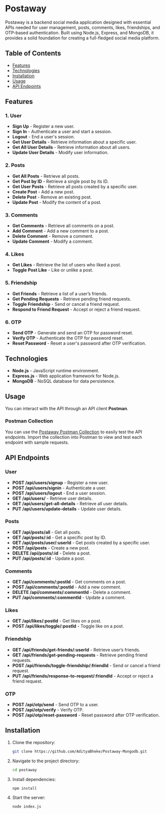 # Postaway

Postaway is a backend social media application designed with essential APIs needed for user management, posts, comments, likes, friendships, and OTP-based authentication. Built using Node.js, Express, and MongoDB, it provides a solid foundation for creating a full-fledged social media platform.

## Table of Contents

- [Features](#features)
- [Technologies](#technologies)
- [Installation](#installation)
- [Usage](#usage)
- [API Endpoints](#api-endpoints)

## Features

### 1. User
- **Sign Up** - Register a new user.
- **Sign In** - Authenticate a user and start a session.
- **Logout** - End a user's session.
- **Get User Details** - Retrieve information about a specific user.
- **Get All User Details** - Retrieve information about all users.
- **Update User Details** - Modify user information.

### 2. Posts
- **Get All Posts** - Retrieve all posts.
- **Get Post by ID** - Retrieve a single post by its ID.
- **Get User Posts** - Retrieve all posts created by a specific user.
- **Create Post** - Add a new post.
- **Delete Post** - Remove an existing post.
- **Update Post** - Modify the content of a post.

### 3. Comments
- **Get Comments** - Retrieve all comments on a post.
- **Add Comment** - Add a new comment to a post.
- **Delete Comment** - Remove a comment.
- **Update Comment** - Modify a comment.

### 4. Likes
- **Get Likes** - Retrieve the list of users who liked a post.
- **Toggle Post Like** - Like or unlike a post.

### 5. Friendship
- **Get Friends** - Retrieve a list of a user’s friends.
- **Get Pending Requests** - Retrieve pending friend requests.
- **Toggle Friendship** - Send or cancel a friend request.
- **Respond to Friend Request** - Accept or reject a friend request.

### 6. OTP
- **Send OTP** - Generate and send an OTP for password reset.
- **Verify OTP** - Authenticate the OTP for password reset.
- **Reset Password** - Reset a user's password after OTP verification.

## Technologies

- **Node.js** - JavaScript runtime environment.
- **Express.js** - Web application framework for Node.js.
- **MongoDB** - NoSQL database for data persistence.

## Usage
You can interact with the API through an API client **Postman**.

### Postman Collection

You can use the [Postaway Postman Collection](<https://www.postman.com/maintenance-pilot-10781088/workspace/my-public-workspace/collection/21923336-f9f83746-9e40-4a1c-8fb4-edd6352ea2a5?action=share&creator=21923336>) to easily test the API endpoints. Import the collection into Postman to view and test each endpoint with sample requests.


## API Endpoints

### User
- **POST /api/users/signup** - Register a new user.
- **POST /api/users/signin** - Authenticate a user.
- **POST /api/users/logout** - End a user session.
- **GET /api/users/** - Retrieve user details.
- **GET /api/users/get-all-details** - Retrieve all user details.
- **PUT /api/users/update-details** - Update user details.

### Posts
- **GET /api/posts/all** - Get all posts.
- **GET /api/posts/:id** - Get a specific post by ID.
- **GET /api/posts/user/:userId** - Get posts created by a specific user.
- **POST /api/posts** - Create a new post.
- **DELETE /api/posts/:id** - Delete a post.
- **PUT /api/posts/:id** - Update a post.

### Comments
- **GET /api/comments/:postId** - Get comments on a post.
- **POST /api/comments/:postId** - Add a new comment.
- **DELETE /api/comments/:commentId** - Delete a comment.
- **PUT /api/comments/:commentId** - Update a comment.

### Likes
- **GET /api/likes/:postId** - Get likes on a post.
- **POST /api/likes/toggle/:postId** - Toggle like on a post.

### Friendship
- **GET /api/friends/get-friends/:userId** - Retrieve user’s friends.
- **GET /api/friends/get-pending-requests** - Retrieve pending friend requests.
- **POST /api/friends/toggle-friendship/:friendId** - Send or cancel a friend request.
- **PUT /api/friends/response-to-request/:friendId** - Accept or reject a friend request.

### OTP
- **POST /api/otp/send** - Send OTP to a user.
- **POST /api/otp/verify** - Verify OTP.
- **POST /api/otp/reset-password** - Reset password after OTP verification.


## Installation

1. Clone the repository:
   ```bash
   git clone https://github.com/AdityaBheke/Postaway-Mongodb.git
2. Navigate to the project directory:
    ```bash
    cd postaway
3. Install dependencies:
    ```bash
    npm install
4. Start the server:
    ```bash
    node index.js
